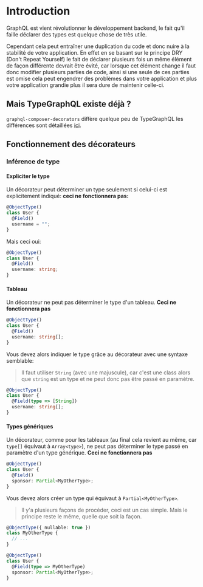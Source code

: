 # Introduction
GraphQL est vient révolutionner le développement backend, le fait qu'il faille déclarer des types est quelque chose de très utile.  

Cependant cela peut entraîner une duplication du code et donc nuire à la stabilité de votre application. En effet en se basant sur le principe DRY (Don't Repeat Yourself) le fait de déclarer plusieurs fois un même élément de façon différente devrait être évité, car lorsque cet élément change il faut donc modifier plusieurs parties de code, ainsi si une seule de ces parties est omise cela peut engendrer des problèmes dans votre application et plus votre application grandie plus il sera dure de maintenir celle-ci.

## Mais TypeGraphQL existe déjà ?
`graphql-composer-decorators` diffère quelque peu de TypeGraphQL les différences sont détaillées [ici](/typegraphql-comparison).

## Fonctionnement des décorateurs

### Inférence de type

#### Expliciter le type
Un décorateur peut déterminer un type seulement si celui-ci est explicitement indiqué: **ceci ne fonctionnera pas:** 
```ts
@ObjectType()
class User {
  @Field()
  username = "";
}
```
Mais ceci oui:
```ts
@ObjectType()
class User {
  @Field()
  username: string;
}
```

#### Tableau
Un décorateur ne peut pas déterminer le type d'un tableau.
**Ceci ne fonctionnera pas**
```ts
@ObjectType()
class User {
  @Field()
  username: string[];
}
```
Vous devez alors indiquer le type grâce au décorateur avec une syntaxe semblable:
> Il faut utiliser `String` (avec une majuscule), car c'est une class alors que `string` est un type et ne peut donc pas être passé en paramètre.
```ts
@ObjectType()
class User {
  @Field(type => [String])
  username: string[];
}
```

#### Types génériques
Un décorateur, comme pour les tableaux (au final cela revient au même, car `type[]` équivaut à `Array<type>`), ne peut pas déterminer le type passé en paramètre d'un type générique.
**Ceci ne fonctionnera pas**
```ts
@ObjectType()
class User {
  @Field()
  sponsor: Partial<MyOtherType>;
}
```
Vous devez alors créer un type qui équivaut à `Partial<MyOtherType>`.
> Il y'a plusieurs façons de procéder, ceci est un cas simple. Mais le principe reste le même, quelle que soit la façon.
```ts
@ObjectType({ nullable: true })
class MyOtherType {
  // ...
}

@ObjectType()
class User {
  @Field(type => MyOtherType)
  sponsor: Partial<MyOtherType>;
}
```
